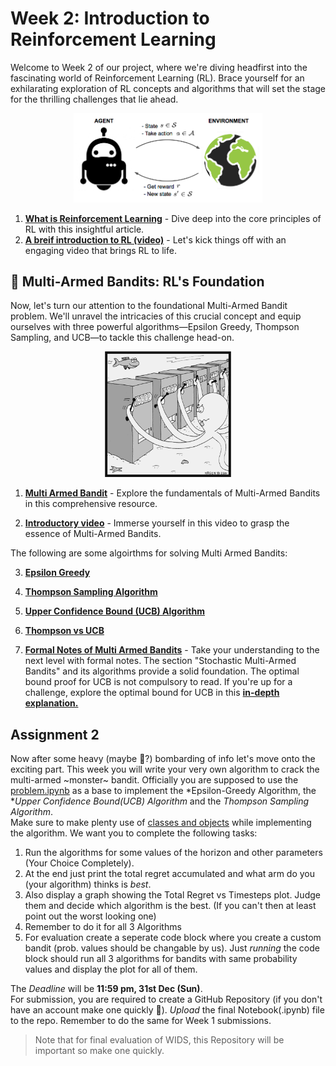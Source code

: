 # Week 2: Introduction to Reinforcement Learning
Welcome to Week 2 of our project, where we're diving headfirst into the fascinating world of Reinforcement Learning (RL). Brace yourself for an exhilarating exploration of RL concepts and algorithms that will set the stage for the thrilling challenges that lie ahead.

<p align="center" width="100%">
    <img width="60%" src="./files/RL_illustration.png"> 
</p>

1. [**What is Reinforcement Learning**](https://www.analyticsvidhya.com/blog/2021/02/introduction-to-reinforcement-learning-for-beginners/) - Dive deep into the core principles of RL with this insightful article.
2. [**A breif introduction to RL (video)**](https://www.youtube.com/watch?v=JgvyzIkgxF0) - Let's kick things off with an engaging video that brings RL to life.

## 🎰 Multi-Armed Bandits: RL's Foundation
Now, let's turn our attention to the foundational Multi-Armed Bandit problem. We'll unravel the intricacies of this crucial concept and equip ourselves with three powerful algorithms—Epsilon Greedy, Thompson Sampling, and UCB—to tackle this challenge head-on.

<p align="center" width="100%">
    <img width="40%" src="./files/multi_armed_bandit_image.png"> 
</p>

1. [**Multi Armed Bandit**](https://gibberblot.github.io/rl-notes/single-agent/multi-armed-bandits.html) - Explore the fundamentals of Multi-Armed Bandits in this comprehensive resource.

2. [**Introductory video**](https://youtu.be/9pZv3-6EUq8?feature=shared) - Immerse yourself in this video to grasp the essence of Multi-Armed Bandits.

The following are some algoirthms for solving Multi Armed Bandits: 

3. [**Epsilon Greedy**](https://youtu.be/EjYEsbg95x0?feature=shared)

4. [**Thompson Sampling Algorithm**](https://youtu.be/GVQUGNv33LY?feature=shared)

5. [**Upper Confidence Bound (UCB) Algorithm**](https://youtu.be/s6UHInwoqb0?feature=shared)

6. [**Thompson vs UCB**](https://youtu.be/e4f0or7x5xc?feature=shared)

7. [**Formal Notes of Multi Armed Bandits**](https://courses.cs.washington.edu/courses/cse599i/18wi/resources/lecture3/lecture3.pdf) - Take your understanding to the next level with formal notes. The section "Stochastic Multi-Armed Bandits" and its algorithms provide a solid foundation. The optimal bound proof for UCB is not compulsory to read. If you're up for a challenge, explore the optimal bound for UCB in this [**in-depth explanation.**](https://banditalgs.com/2016/09/18/the-upper-confidence-bound-algorithm/)

## Assignment 2

Now after some heavy (maybe 🤔?) bombarding of info let's move onto the exciting part. This week you will write your very own algorithm to crack the multi-armed ~monster~ bandit. Officially you are supposed to use the [problem.ipynb](./problem.ipynb) as a base to implement the *Epsilon-Greedy Algorithm, the **Upper Confidence Bound(UCB) Algorithm* and the *Thompson Sampling Algorithm*.  
Make sure to make plenty use of <u>classes and objects</u> while implementing the algorithm. We want you to complete the following tasks:
1. Run the algorithms for some values of the horizon and other parameters (Your Choice Completely).
2. At the end just print the total regret accumulated and what arm do you (your algorithm) thinks is *best*. 
3. Also display a graph showing the Total Regret vs Timesteps plot. Judge them and decide which algorithm is the best. (If you can't then at least point out the worst looking one)
4. Remember to do it for all 3 Algorithms
5. For evaluation create a seperate code block where you create a custom bandit (prob. values should be changable by us). Just *running* the code block should run all 3 algorithms for bandits with same probability values and display the plot for all of them.  

The *Deadline* will be **11:59 pm, 31st Dec (Sun)**.  
For submission, you are required to create a GitHub Repository (if you don't have an account make one quickly 🐌). *Upload* the final Notebook(.ipynb) file to the repo. Remember to do the same for Week 1 submissions.
> Note that for final evaluation of WIDS, this Repository will be important so make one quickly.